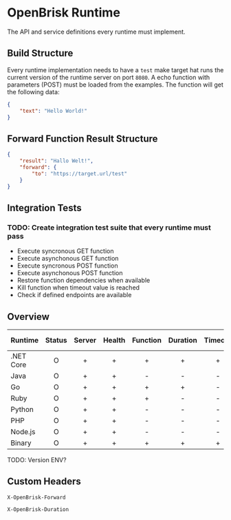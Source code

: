 # OpenBrisk Runtime

The API and service definitions every runtime must implement.

## Build Structure

Every runtime implementation needs to have a `test` make target hat runs the current version 
of the runtime server on port `8080`. A echo function with parameters (POST) must be
loaded from the examples. The function will get the following data:

```json
{
    "text": "Hello World!"
}
```

## Forward Function Result Structure

```json
{
    "result": "Hallo Welt!",
    "forward": {
        "to": "https://target.url/test"
    }
}
```

## Integration Tests

### TODO: Create integration test suite that every runtime must pass

- Execute syncronous GET function
- Execute asynchonous GET function
- Execute syncronous POST function
- Execute asynchonous POST function
- Restore function dependencies when available
- Kill function when timeout value is reached
- Check if defined endpoints are available

## Overview

| Runtime   | Status | Server | Health | Function | Duration | Timeout | Deps | Forward | Hide Protocol | Custom Context |
|-----------|:------:|:------:|:------:|:--------:|:--------:|:-------:|:----:|:-------:|:-------------:|:---------------:
| .NET Core |    O   |    +   |    +   |     +    |     +    |    +    |   +  |    +    |       +       |        -       |
| Java      |    O   |    +   |    +   |     -    |     -    |    -    |   -  |    -    |       -       |        -       |
| Go        |    O   |    +   |    +   |     +    |     +    |    -    |   -  |    -    |       +       |       N/A      |
| Ruby      |    O   |    +   |    +   |     +    |     -    |    -    |   +  |    -    |       -       |       N/A      |
| Python    |    O   |    +   |    +   |     -    |     -    |    -    |   -  |    -    |       -       |        -       |
| PHP       |    O   |    +   |    +   |     -    |     -    |    -    |   -  |    -    |       -       |        -       |
| Node.js   |    O   |    +   |    +   |     -    |     -    |    -    |   -  |    -    |       -       |        -       |
| Binary    |    O   |    +   |    +   |     +    |     +    |    +    |   +  |    +    |       +       |       N/A      |

TODO: Version ENV?

## Custom Headers

`X-OpenBrisk-Forward`

`X-OpenBrisk-Duration`